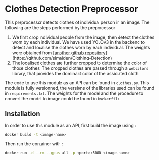 # Clothes Detection Preprocessor

This preprocessor detects clothes of individual person in an image. The following are the steps performed by the preprocessor

1. We first crop individual people from the image, then detect the clothes worn by each individual. We have used YOLOv3 in the backend to detect and localise the clothes worn by each individual. The weights were obtained from [[another github repository](https://github.com/simaiden/Clothing-Detection)](https://github.com/simaiden/Clothing-Detection)
2. The localised clothes are further cropped to determine the color of those clothes. The cropped clothes are passed through a `webcolors` library, that provides the dominant color of the assiciated cloth.


The code to use this module as an API can be found in `clothes.py`. This module is fully versionned, the versions of the libraries used can be found in `requirements.txt`. The weights for the model and the procedure to convert the model to image could be found in `Dockerfile`. 



## Installation

In order to use this module as an API, first build the image using :

```bash
docker build -t <image-name>
```

Then run the container with :

```bash
docker run -d --rm --gpus all -p <port>:5000 <image-name>
```
